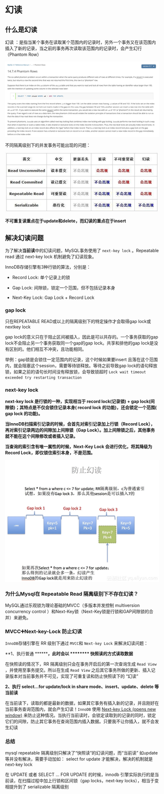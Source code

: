# 幻读

## 什么是幻读&#x20;

幻读 ：是指当某个事务在读取某个范围内的记录时，另外一个事务又在该范围内插入了新的记录，当之前的事务再次读取该范围内的记录时，会产生幻行（Phantom Row）

![](image/image_jzbhcYX9uJ.png)

不同隔离级别下的并发事务可能出现的问题：

![](image/image_SjgmVY9GU7.png)

**不可重复读重点在于update和delete，而幻读的重点在于insert**

## 解决幻读问题

为了解决**当前读**中的幻读问题，MySQL事务使用了 `next-key lock` 。Repeatable read 通过 next-key lock 机制避免了幻读现象。

InnoDB存储引擎有3种行锁的算法，分别是：

*   Record Lock: 单个记录上的锁

*   Gap Lock: 间隙锁，锁定一个范围，但不包括记录本身

*   Next-Key Lock: Gap Lock + Record Lock

### gap lock

只在REPEATABLE READ或以上的隔离级别下的特定操作才会取得gap lock或nextkey lock

gap lock的意义只在于阻止区间被插入，因此是可以共存的。一个事务获取的gap lock不会阻止另一个事务获取同一个gap的gap lock。共享和排他的gap lock是没有区别的。他们相互不冲突，且功能相同。

举例：gap锁是会锁住一定范围内的记录，这个时候如果要insert 且落在这个范围内，就会阻塞这个session，需要等待锁释放。等待之前导致gap lock的语句释放锁，如果之前的语句长时间没有释放锁，会导致锁超时 `Lock wait timeout exceeded try restarting transaction`

### next-key lock

**next-key lock 是行锁的一种，实现相当于 record lock(记录锁) + gap lock(间隙锁)；其特点是不仅会锁住记录本身( record lock 的功能)，还会锁定一个范围( gap lock 的功能)。**

**当InnoDB扫描索引记录的时候，会首先对索引记录加上行锁（Record Lock），再对索引记录两边的间隙加上间隙锁（Gap Lock）。加上间隙锁之后，其他事务就不能在这个间隙修改或者插入记录。**

**当查询的索引含有唯一属性的时候，Next-Key Lock 会进行优化，将其降级为Record Lock，即仅锁住索引本身，不是范围。**

![](image/image_zF7rrAsqaZ.png)

### 为什么Mysql在 Repeatable Read 隔离级别下不存在幻读？&#x20;

MySQL通过乐观锁为理论基础的MVCC（多版本并发控制 multiversion concurrency control ）和Next-Key锁（Next-Key锁是行锁和GAP间隙锁的合并）来避免。

### MVCC➕Next-key-Lock 防止幻读

`InnoDB`存储引擎在 RR 级别下通过 `MVCC`和 `Next-key Lock` 来解决幻读问题：

\*\*1、执行普通 \*\*\*\*\*\***，此时会以 \*\*\*\*\*\*\*\* 快照读的方式读取数据**

在快照读的情况下，RR 隔离级别只会在事务开启后的第一次查询生成 `Read View` ，并使用至事务提交。所以在生成 `Read View` 之后其它事务所做的更新、插入记录版本对当前事务并不可见，实现了可重复读和防止快照读下的 “幻读”

**2、执行 select...for update/lock in share mode、insert、update、delete 等当前读**

在当前读下，读取的都是最新的数据，如果其它事务有插入新的记录，并且刚好在当前事务查询范围内，就会产生幻读！`InnoDB` 使用 [Next-key Lock (opens new window)](https://dev.mysql.com/doc/refman/5.7/en/innodb-locking.html#innodb-next-key-locks "Next-key Lock (opens new window)") 来防止这种情况。当执行当前读时，会锁定读取到的记录的同时，锁定它们的间隙，防止其它事务在查询范围内插入数据。只要我不让你插入，就不会发生幻读

### 总结

mysql repeatable 隔离级别只解决了“快照读”的幻读问题，而“当前读” 如update 等并没有解决，需要手动加如： select for update 才能解决，解决的机制就是 next-key lock

在 UPDATE 或者 SELECT ... FOR UPDATE 的时候，innodb 引擎实际执行的是当前读，在扫描过程中加上行锁和区间锁（gap locks，next-key locks），相当于变相提升到了 serializable 隔离级别
